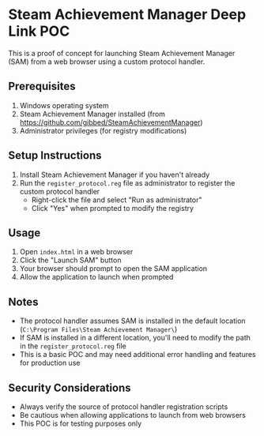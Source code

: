 # Steam Achievement Manager Deep Link POC

This is a proof of concept for launching Steam Achievement Manager (SAM) from a web browser using a custom protocol handler.

## Prerequisites

1. Windows operating system
2. Steam Achievement Manager installed (from https://github.com/gibbed/SteamAchievementManager)
3. Administrator privileges (for registry modifications)

## Setup Instructions

1. Install Steam Achievement Manager if you haven't already
2. Run the `register_protocol.reg` file as administrator to register the custom protocol handler
   - Right-click the file and select "Run as administrator"
   - Click "Yes" when prompted to modify the registry

## Usage

1. Open `index.html` in a web browser
2. Click the "Launch SAM" button
3. Your browser should prompt to open the SAM application
4. Allow the application to launch when prompted

## Notes

- The protocol handler assumes SAM is installed in the default location (`C:\Program Files\Steam Achievement Manager\`)
- If SAM is installed in a different location, you'll need to modify the path in the `register_protocol.reg` file
- This is a basic POC and may need additional error handling and features for production use

## Security Considerations

- Always verify the source of protocol handler registration scripts
- Be cautious when allowing applications to launch from web browsers
- This POC is for testing purposes only
